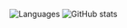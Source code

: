 ![Languages](https://github-readme-stats-blush-psi.vercel.app/api/top-langs/?username=Trajko00&layout=compact&count_private=true)
![GitHub stats](https://github-readme-stats-blush-psi.vercel.app/api?username=Trajko00&count_private=true&show_icons=true&theme=tokyonight)
